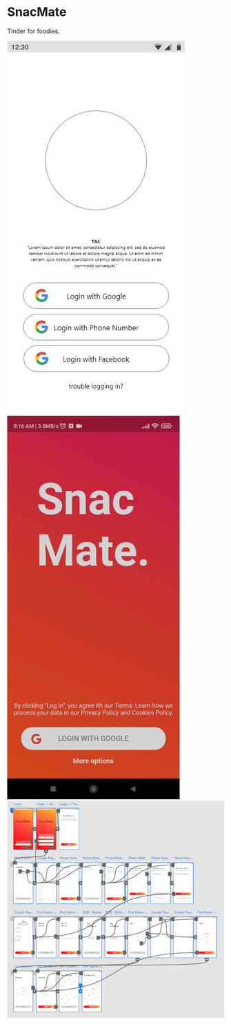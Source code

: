 # SnacMate

Tinder for foodies.

<img src="concept_design/login_page.png" align='left'> 
<img src="concept_design/login.gif" width=400>


<img src="concept_design/prototype.png">
